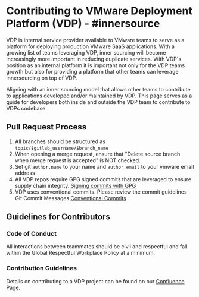 # Contributing to VMware Deployment Platform (VDP) - #innersource

VDP is internal service provider available to VMware teams to serve as a platform for deploying production VMware SaaS
applications. With a growing list of teams leveraging VDP, inner sourcing will become increasingly more important in
reducing duplicate services. With VDP's position as an internal platform it is important not only for the VDP teams
growth but also for providing a platform that other teams can leverage innersourcing on top of VDP.

Aligning with an inner sourcing model that allows other teams to contribute to applications developed and/or maintained
by VDP. This page serves as a guide for developers both inside and outside the VDP team to contribute to VDPs
codebase.

## Pull Request Process

1. All branches should be structured as `topic/$gitlab_username/$branch_name`
2. When opening a merge request, ensure that "Delete source branch when merge request is accepted" is NOT checked.
3. Set git `author.name` to your name and `author.email` to your vmware email address
4. All VDP repos require GPG signed commits that are leveraged to ensure supply chain integrity. [Signing commits with GPG](https://docs.gitlab.com/ee/user/project/repository/gpg_signed_commits/)
5. VDP uses conventional commits.  Please review the commit guidelines Git Commit Messages
[Conventional Commits](https://eng-docs.vdp.vmware.com/docs/how-to-articles/scm_docs_and_how_to/git_commit/)

## Guidelines for Contributors

### Code of Conduct

All interactions between teammates should be civil and respectful and fall within the Global Respectful Workplace Policy
at a minimum.

### Contribution Guidelines
Details on contributing to a VDP project can be found on our
[Confluence Page](https://confluence.eng.vmware.com/display/VDPENG/Inner+Sourcing+-+How+to+contribute+to+VDP).
